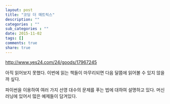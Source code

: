 ```yaml
---
layout: post
title: "코딩 더 매트릭스"
description: ""
categories : ""
sub_categories : ""
date: 2015-11-02
tags: []
comments: true
share: true
---
```


http://www.yes24.com/24/goods/17967245

아직 읽어보지 못했다. 이번에 읽는 책들이 마무리되면 다음 달쯤에 읽어볼 수 있지 않을까 싶다.

파이썬을 이용하여 여러 가지 선영 대수의 문제를 푸는 법에 대하여 설명하고 있다. 머신 러닝에 있어서 많은 예제들이 담겨있다.

